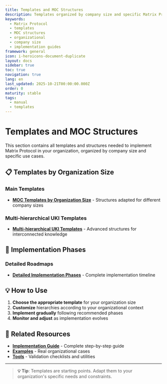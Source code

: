 ```yaml
---
title: Templates and MOC Structures
description: Templates organized by company size and specific Matrix Protocol use cases
keywords:
  - Matrix Protocol
  - templates
  - MOC structures
  - organizational
  - company size
  - implementation guides
framework: general
icon: i-heroicons-document-duplicate
layout: docs
sidebar: true
toc: true
navigation: true
lang: en
last_updated: 2025-10-21T00:00:00.000Z
order: 0
maturity: stable
tags:
  - manual
  - templates
---
```

# Templates and MOC Structures

This section contains all templates and structures needed to implement Matrix Protocol in your organization, organized by company size and specific use cases.

## 📋 Templates by Organization Size

### Main Templates
- **[MOC Templates by Organization Size](./moc-templates-by-organization-size)** - Structures adapted for different company sizes

### Multi-hierarchical UKI Templates
- **[Multi-hierarchical UKI Templates](./multi-hierarchical-uki-templates)** - Advanced structures for interconnected knowledge

## 🚀 Implementation Phases

### Detailed Roadmaps
- **[Detailed Implementation Phases](./implementation-phases-detailed)** - Complete implementation timeline

## 💡 How to Use

1. **Choose the appropriate template** for your organization size
2. **Customize** hierarchies according to your organizational context
3. **Implement gradually** following recommended phases
4. **Monitor and adjust** as implementation evolves

## 📖 Related Resources

- **[Implementation Guide](../../implementation)** - Complete step-by-step guide
- **[Examples](../examples)** - Real organizational cases
- **[Tools](../tools)** - Validation checklists and utilities

---

> **💡 Tip**: Templates are starting points. Adapt them to your organization's specific needs and constraints.